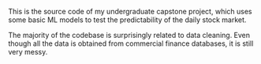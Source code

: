 This is the source code of my undergraduate capstone project, which uses some basic ML models to test the predictability
of the daily stock market.

The majority of the codebase is surprisingly related to data cleaning. Even though all the data is obtained from
commercial finance databases, it is still very messy.